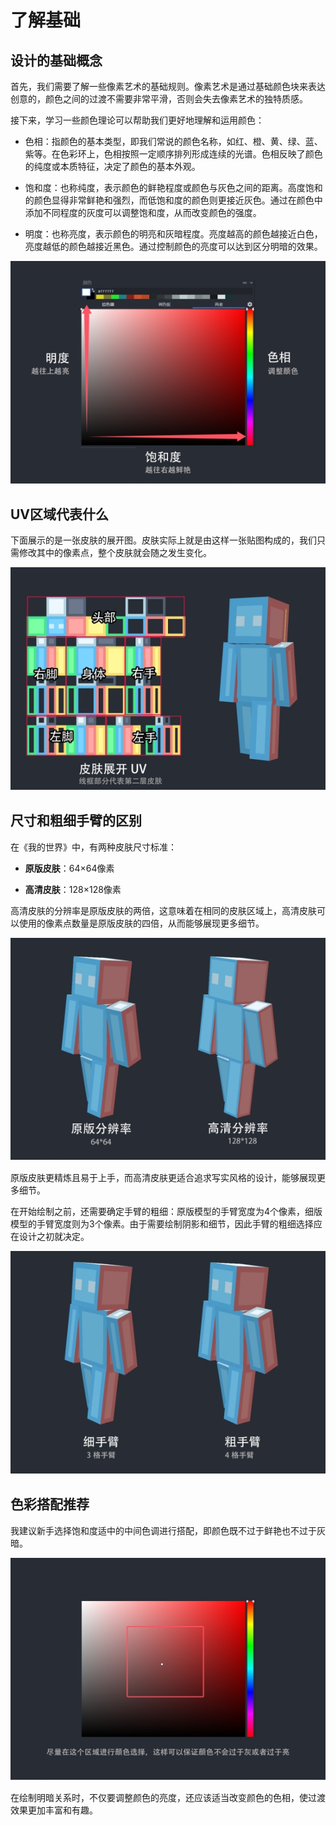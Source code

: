 # **了解基础**

## **设计的基础概念**

首先，我们需要了解一些像素艺术的基础规则。像素艺术是通过基础颜色块来表达创意的，颜色之间的过渡不需要非常平滑，否则会失去像素艺术的独特质感。

接下来，学习一些颜色理论可以帮助我们更好地理解和运用颜色：

- 色相：指颜色的基本类型，即我们常说的颜色名称，如红、橙、黄、绿、蓝、紫等。在色彩环上，色相按照一定顺序排列形成连续的光谱。色相反映了颜色的纯度或本质特征，决定了颜色的基本外观。

- 饱和度：也称纯度，表示颜色的鲜艳程度或颜色与灰色之间的距离。高度饱和的颜色显得非常鲜艳和强烈，而低饱和度的颜色则更接近灰色。通过在颜色中添加不同程度的灰度可以调整饱和度，从而改变颜色的强度。

- 明度：也称亮度，表示颜色的明亮和灰暗程度。亮度越高的颜色越接近白色，亮度越低的颜色越接近黑色。通过控制颜色的亮度可以达到区分明暗的效果。

![](./images/wps8.jpg)

## **UV区域代表什么**

下面展示的是一张皮肤的展开图。皮肤实际上就是由这样一张贴图构成的，我们只需修改其中的像素点，整个皮肤就会随之发生变化。

![](./images/wps9.jpg)

## **尺寸和粗细手臂的区别**

在《我的世界》中，有两种皮肤尺寸标准：

- **原版皮肤**：64×64像素

- **高清皮肤**：128×128像素

高清皮肤的分辨率是原版皮肤的两倍，这意味着在相同的皮肤区域上，高清皮肤可以使用的像素点数量是原版皮肤的四倍，从而能够展现更多细节。

![](./images/wps10.jpg)

原版皮肤更精炼且易于上手，而高清皮肤更适合追求写实风格的设计，能够展现更多细节。

在开始绘制之前，还需要确定手臂的粗细：原版模型的手臂宽度为4个像素，细版模型的手臂宽度则为3个像素。由于需要绘制阴影和细节，因此手臂的粗细选择应在设计之初就决定。

![](./images/wps11.jpg)

## **色彩搭配推荐**

我建议新手选择饱和度适中的中间色调进行搭配，即颜色既不过于鲜艳也不过于灰暗。

![](./images/wps12.jpg)

在绘制明暗关系时，不仅要调整颜色的亮度，还应该适当改变颜色的色相，使过渡效果更加丰富和有趣。